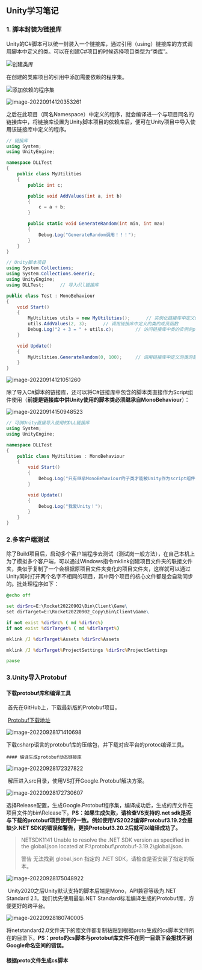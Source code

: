 ## Unity学习笔记

### 1. 脚本封装为链接库

Unity的C#脚本可以统一封装入一个链接库，通过引用（using）链接库的方式调用脚本中定义的类。可以在创建C#项目的时候选择项目类型为“类库”。

![创建类库](D:\HonkerForce.github.io\notebook\imageset\image-20220914115440887.png)

在创建的类库项目的引用中添加需要依赖的程序集。

![添加依赖的程序集](C:\Users\dongdeyu\AppData\Roaming\Typora\typora-user-images\image-20220914120305631.png)

![image-20220914120353261](C:\Users\dongdeyu\AppData\Roaming\Typora\typora-user-images\image-20220914120353261.png)

之后在此项目（同名Namespace）中定义的程序，就会编译进一个与项目同名的链接库中，将链接库设置为Unity脚本项目的依赖库后，便可在Unity项目中导入使用该链接库中定义的程序。

```c#
// 链接库
using System;
using UnityEngine;

namespace DLLTest
{
	public class MyUtilities
	{
		public int c;

		public void AddValues(int a, int b)
		{
			c = a + b;
		}

		public static void GenerateRandom(int min, int max)
		{
			Debug.Log("GenerateRandom调用！！！");
		}
	}
}
```

```c#
// Unity脚本项目
using System.Collections;
using System.Collections.Generic;
using UnityEngine;
using DLLTest;		// 导入dll链接库

public class Test : MonoBehaviour
{
	void Start()
	{
		MyUtilities utils = new MyUtilities();		// 实例化链接库中定义的类
		utils.AddValues(2, 3);		// 调用链接库中定义的类的成员函数
		Debug.Log("2 + 3 = " + utils.c);		// 访问链接库中类的实例的publi成员
	}

	void Update()
	{
		MyUtilities.GenerateRandom(0, 100);		// 调用链接库中定义的类的静态成员函数
	}
}

```

![image-20220914121051260](C:\Users\dongdeyu\AppData\Roaming\Typora\typora-user-images\image-20220914121051260.png)

除了导入C#脚本的链接库，还可以将C#链接库中包含的脚本类直接作为Script组件使用（**前提是链接库中供Unity使用的脚本类必须继承自MonoBehaviour**）：

![image-20220914150948523](imageset/image-20220914150948523.png)

```c#
// 可供Unity直接导入使用的DLL链接库
using System;
using UnityEngine;

namespace DLLTest
{
	public class MyUtilities : MonoBehaviour
	{
		void Start()
		{
			Debug.Log("只有继承MonoBehaviour的子类才能被Unity作为script组件！");
		}

		void Update()
		{
			Debug.Log("我爱Unity！");
		}
	}
}
```

### 2.多客户端测试

​	除了Build项目后，启动多个客户端程序去测试（测试岗一般方法），在自己本机上为了模拟多个客户端，可以通过Windows指令mklink创建项目文件夹的联接文件夹，类似于复制了一个会根据原项目文件夹变化的项目文件夹，这样就可以通过Unity同时打开两个名字不相同的项目，其中两个项目的核心文件都是会自动同步的。批处理程序如下：

```bat
@echo off

set dirSrc=E:\Rocket20220902\Bin\Client\Game\
set dirTarget=E:\Rocket20220902_Copy\Bin\Client\Game\

if not exist %dirSrc% ( md %dirSrc%)
if not exist %dirTarget% ( md %dirTarget%)

mklink /J %dirTarget%Assets %dirSrc%Assets

mklink /J %dirTarget%ProjectSettings %dirSrc%ProjectSettings

pause
```

### 3.Unity导入Protobuf

#### 下载protobuf库和编译工具

​	首先在GitHub上，下载最新版的Protobuf项目。

​	[Protobuf下载地址](https://github.com/protocolbuffers/protobuf/releases/tag/v3.20.2)

![image-20220928171410698](imageset/image-20220928171410698.png)

​	下载csharp语言的protobuf库的压缩包，并下载对应平台的protoc编译工具。

	#### 编译生成protobuf动态链接库

![image-20220928172327822](imageset/image-20220928172327822.png)

​	解压进入src目录，使用VS打开Google.Protobuf解决方案。

![image-20220928172730607](imageset/image-20220928172730607.png)

​	选择Release配置，生成Google.Protobuf程序集，编译成功后，生成的库文件在项目文件的bin\Release下。**PS：如果生成失败，请检查VS支持的.net sdk是否与下载的protobuf项目使用的一致。例如使用VS2022编译Protobuf3.19.2会报缺少.NET SDK的错误和警告，更换Protobuf3.20.2后就可以编译成功了。**

> NETSDK1141		Unable to resolve the .NET SDK version as specified in the global.json located at F:\protobuf\protobuf-3.19.2\global.json.
>
> 警告		无法找到 global.json 指定的 .NET SDK，请检查是否安装了指定的版本。

![image-20220928175048922](imageset/image-20220928175048922.png)

​	Unity2020之后Unity默认支持的脚本后端是Mono，API兼容等级为.NET Standard 2.1，我们优先使用最新.NET Standard标准编译生成的Protobuf库，方便更好的跨平台。

![image-20220928180740005](imageset/image-20220928180740005.png)

​	将netstandard2.0文件夹下的库文件都复制粘贴到根据proto生成的cs脚本文件所在的目录下。**PS：proto的cs脚本与protobuf库文件不在同一目录下会报找不到Google命名空间的错误。**

#### 根据proto文件生成cs脚本

​	
